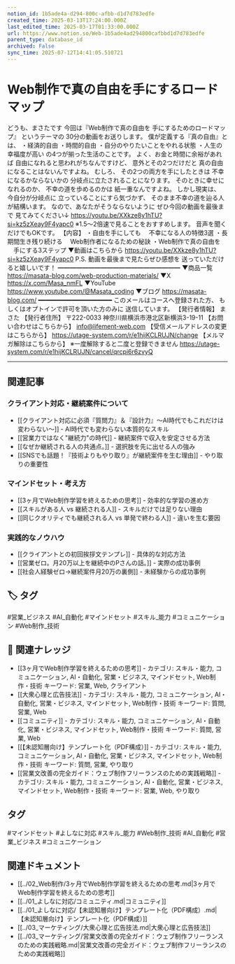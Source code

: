 ```yaml
---
notion_id: 1b5ade4a-d294-800c-afbb-d1d7d783edfe
created_time: 2025-03-13T17:24:00.000Z
last_edited_time: 2025-03-17T01:33:00.000Z
url: https://www.notion.so/Web-1b5ade4ad294800cafbbd1d7d783edfe
parent_type: database_id
archived: False
sync_time: 2025-07-12T14:41:05.510721
---
```


# Web制作で真の自由を手にするロードマップ

どうも、まさたです
今回は『Web制作で真の自由を
手にするためのロードマップ』
というテーマの
30分の動画をお送りします。
僕が定義する『真の自由』とは、
・経済的自由
・時間的自由
・自分のやりたいことをやれる状態
・人生の幸福度が高い
の4つが揃った生活のことです。
よく、お金と時間に余裕があれば
自由になれると思われがちなんですけど、
意外とその2つだけだと
真の自由になることはないんですよね。
むしろ、
その2つの両方を手にしたときは
不幸になるかならないかの
分岐点に立たされることになります。
そのときに幸せになれるのか、
不幸の道を歩めるのかは
紙一重なんですよね。
しかし現実は、
今自分が分岐点に
立っていることにすら気づかず、
そのまま不幸の道を辿る人が結構います。
なので、あなたがそうならないように
ぜひ今回の動画を最後まで
見てみてください↓
https://youtu.be/XXkze8y1hTU?si=kz5zXeay9F4yapc0
※1.5〜2倍速で見ることをおすすめします。
音声を聞くだけでもOKです。
【内容】
・自由を手にしても
　不幸になる人の特徴3選
・長期間生き残り続ける
　Web制作者になるための秘訣
・Web制作で真の自由を
　手にする3ステップ
▼動画はこちらから
https://youtu.be/XXkze8y1hTU?si=kz5zXeay9F4yapc0
P.S.
動画を最後まで見たらぜひ感想を
送っていただけると嬉しいです！
━━━━━━━━━━━━━━━━━━━━
▼商品一覧
https://masata-blog.com/web-production-materials/
▼X
https://x.com/Masa_nmFL
▼YouTube
https://www.youtube.com/@Masata_coding
▼ブログ
https://masata-blog.com/
━━━━━━━━━━━━━━━━━━━━
このメールはコースへ登録された方、
もしくはオプトインで許可を頂いた方のみに
送信しています。
【発行者情報】
まさた
【発行者住所】
〒222-0033
神奈川県横浜市港北区新横浜3-19-11
【お問い合わせはこちらから】
info@lifement-web.com
【受信メールアドレスの変更はこちらから】
https://utage-system.com/r/e1hijKCLRUJN/change
【メルマガ解除はこちらから】
※一度解除すると二度と登録できません
https://utage-system.com/r/e1hijKCLRUJN/cancel/qrcpi6r6zvyQ

---

## 関連記事

### クライアント対応・継続案件について
- [[クライアント対応に必須『質問力』＆『設計力』〜AI時代でもこれだけは変わらない〜]] - AI時代でも変わらない本質的なスキル
- [[営業力ではなく"継続力"の時代]] - 継続案件で収入を安定させる方法
- [[なぜか継続される人の共通点。]] - 選択肢を先に出せる人の強み
- [[SNSでも話題！『技術よりもやり取り』が継続案件を生む理由]] - やり取りの重要性

### マインドセット・考え方
- [[3ヶ月でWeb制作学習を終えるための思考]] - 効率的な学習の進め方
- [[スキルがある人 vs 継続される人]] - スキルだけでは足りない理由
- [[同じクオリティでも継続される人 vs 単発で終わる人]] - 違いを生む要因

### 実践的なノウハウ
- [[クライアントとの初回挨拶文テンプレ]] - 具体的な対応方法
- [[営業ゼロ。月20万以上を継続中のPさんの話。]] - 実際の成功事例
- [[社会人経験ゼロ→継続案件月20万の裏側]] - 未経験からの成功事例

## 🏷️ タグ
#営業_ビジネス #AI_自動化 #マインドセット #スキル_能力 #コミュニケーション #Web制作_技術

## 🔗 関連ナレッジ
- [[3ヶ月でWeb制作学習を終えるための思考]] - カテゴリ: スキル・能力, コミュニケーション, AI・自動化, 営業・ビジネス, マインドセット, Web制作・技術 キーワード: 営業, Web, クライアント
- [[大衆心理と広告技法]] - カテゴリ: スキル・能力, コミュニケーション, AI・自動化, 営業・ビジネス, マインドセット, Web制作・技術 キーワード: 質問, 営業, Web
- [[コミュニティ]] - カテゴリ: スキル・能力, コミュニケーション, AI・自動化, 営業・ビジネス, マインドセット, Web制作・技術 キーワード: 質問, 営業, Web
- [[【未認知層向け】テンプレート化（PDF構成）]] - カテゴリ: スキル・能力, コミュニケーション, AI・自動化, 営業・ビジネス, マインドセット, Web制作・技術 キーワード: 質問, 営業, やり取り
- [[営業文改善の完全ガイド：ウェブ制作フリーランスのための実践戦略]] - カテゴリ: スキル・能力, コミュニケーション, AI・自動化, 営業・ビジネス, マインドセット, Web制作・技術 キーワード: 営業, Web, やり取り


## タグ

#マインドセット #よしなに対応 #スキル_能力 #Web制作_技術 #AI_自動化 #営業_ビジネス #コミュニケーション 

## 関連ドキュメント

- [[../02_Web制作/3ヶ月でWeb制作学習を終えるための思考.md|3ヶ月でWeb制作学習を終えるための思考]]
- [[../01_よしなに対応/コミュニティ.md|コミュニティ]]
- [[../01_よしなに対応/【未認知層向け】テンプレート化（PDF構成）.md|【未認知層向け】テンプレート化（PDF構成）]]
- [[../03_マーケティング/大衆心理と広告技法.md|大衆心理と広告技法]]
- [[../03_マーケティング/営業文改善の完全ガイド：ウェブ制作フリーランスのための実践戦略.md|営業文改善の完全ガイド：ウェブ制作フリーランスのための実践戦略]]
